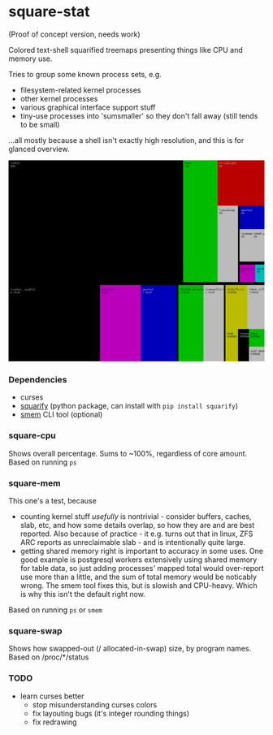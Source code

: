 # square-stat

(Proof of concept version, needs work)

Colored text-shell squarified treemaps presenting things like CPU and memory use.

Tries to group some known process sets, e.g. 
- filesystem-related kernel processes
- other kernel processes
- various graphical interface support stuff 
- tiny-use processes into 'sumsmaller' so they don't fall away (still tends to be small)

...all mostly because a shell isn't exactly high resolution, and this is for glanced overview.

![CPU and memory, split in tmux](/screenshots/squarestuff.png?raw=true)


### Dependencies
- curses
- [squarify](https://github.com/laserson/squarify) (python package, can install with `pip install squarify`)   
- [smem](https://www.selenic.com/smem/) CLI tool (optional)


### square-cpu

Shows overall percentage. Sums to ~100%, regardless of core amount. Based on running `ps`


### square-mem

This one's a test, because
- counting kernel stuff *usefully* is nontrivial - consider buffers, caches, slab, etc, and how some details overlap, so how they are and are best reported. Also because of practice - it e.g. turns out that in linux, ZFS ARC reports as unreclaimable slab - and is intentionally quite large.
- getting shared memory right is important to accuracy in some uses. One good example is postgresql workers extensively using shared memory for table data, so just adding processes' mapped total would over-report use more than a little, and the sum of total memory would be noticably wrong. The smem tool fixes this, but is slowish and CPU-heavy. Which is why this isn't the default right now.

Based on running `ps` or `smem`


### square-swap

Shows how swapped-out (/ allocated-in-swap) size, by program names. Based on /proc/*/status 


### TODO
- learn curses better
    - stop misunderstanding curses colors
    - fix layouting bugs (it's integer rounding things)
    - fix redrawing


